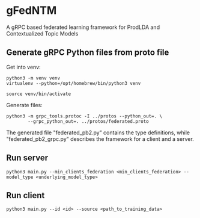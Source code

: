# gFedNTM
A gRPC based federated learning framework for ProdLDA and Contextualized Topic Models

## Generate gRPC Python files from proto file
Get into venv:
```
python3 -m venv venv
virtualenv --python=/opt/homebrew/bin/python3 venv        
```
```
source venv/bin/activate
```
Generate files:
```
python3 -m grpc_tools.protoc -I ../protos --python_out=. \
        --grpc_python_out=. ../protos/federated.proto
```

The generated file "federated_pb2.py" contains the type definitions, while "federated_pb2_grpc.py" describes the framework for a client and a server.

## Run server

```
python3 main.py --min_clients_federation <min_clients_federation> --model_type <underlying_model_type> 
```

## Run client 

```
python3 main.py --id <id> --source <path_to_training_data> 
```